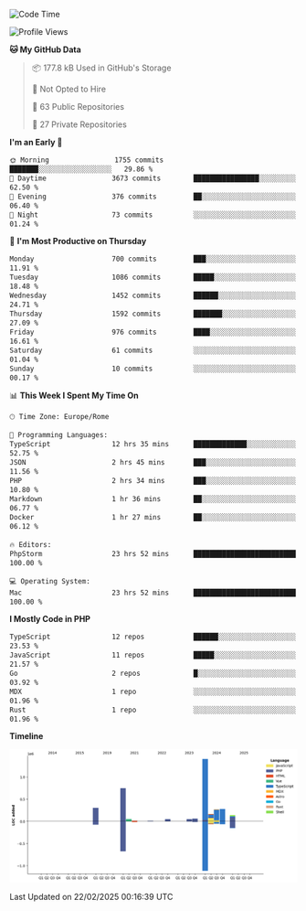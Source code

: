 <!--START_SECTION:waka-->
![Code Time](http://img.shields.io/badge/Code%20Time-5%2C677%20hrs%2035%20mins-blue)

![Profile Views](http://img.shields.io/badge/Profile%20Views-7-blue)

**🐱 My GitHub Data** 

> 📦 177.8 kB Used in GitHub's Storage 
 > 
> 🚫 Not Opted to Hire
 > 
> 📜 63 Public Repositories 
 > 
> 🔑 27 Private Repositories 
 > 
**I'm an Early 🐤** 

```text
🌞 Morning                1755 commits        ███████░░░░░░░░░░░░░░░░░░   29.86 % 
🌆 Daytime                3673 commits        ████████████████░░░░░░░░░   62.50 % 
🌃 Evening                376 commits         ██░░░░░░░░░░░░░░░░░░░░░░░   06.40 % 
🌙 Night                  73 commits          ░░░░░░░░░░░░░░░░░░░░░░░░░   01.24 % 
```
📅 **I'm Most Productive on Thursday** 

```text
Monday                   700 commits         ███░░░░░░░░░░░░░░░░░░░░░░   11.91 % 
Tuesday                  1086 commits        █████░░░░░░░░░░░░░░░░░░░░   18.48 % 
Wednesday                1452 commits        ██████░░░░░░░░░░░░░░░░░░░   24.71 % 
Thursday                 1592 commits        ███████░░░░░░░░░░░░░░░░░░   27.09 % 
Friday                   976 commits         ████░░░░░░░░░░░░░░░░░░░░░   16.61 % 
Saturday                 61 commits          ░░░░░░░░░░░░░░░░░░░░░░░░░   01.04 % 
Sunday                   10 commits          ░░░░░░░░░░░░░░░░░░░░░░░░░   00.17 % 
```


📊 **This Week I Spent My Time On** 

```text
🕑︎ Time Zone: Europe/Rome

💬 Programming Languages: 
TypeScript               12 hrs 35 mins      █████████████░░░░░░░░░░░░   52.75 % 
JSON                     2 hrs 45 mins       ███░░░░░░░░░░░░░░░░░░░░░░   11.56 % 
PHP                      2 hrs 34 mins       ███░░░░░░░░░░░░░░░░░░░░░░   10.80 % 
Markdown                 1 hr 36 mins        ██░░░░░░░░░░░░░░░░░░░░░░░   06.77 % 
Docker                   1 hr 27 mins        ██░░░░░░░░░░░░░░░░░░░░░░░   06.12 % 

🔥 Editors: 
PhpStorm                 23 hrs 52 mins      █████████████████████████   100.00 % 

💻 Operating System: 
Mac                      23 hrs 52 mins      █████████████████████████   100.00 % 
```

**I Mostly Code in PHP** 

```text
TypeScript               12 repos            ██████░░░░░░░░░░░░░░░░░░░   23.53 % 
JavaScript               11 repos            █████░░░░░░░░░░░░░░░░░░░░   21.57 % 
Go                       2 repos             █░░░░░░░░░░░░░░░░░░░░░░░░   03.92 % 
MDX                      1 repo              ░░░░░░░░░░░░░░░░░░░░░░░░░   01.96 % 
Rust                     1 repo              ░░░░░░░░░░░░░░░░░░░░░░░░░   01.96 % 
```



**Timeline**

![Lines of Code chart](https://raw.githubusercontent.com/frnwtr/frnwtr/main/assets/bar_graph.png)


 Last Updated on 22/02/2025 00:16:39 UTC
<!--END_SECTION:waka-->